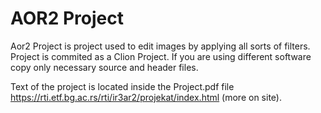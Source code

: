 # AOR2 Project

Aor2 Project is project used to edit images by applying all sorts of filters. Project is commited as a Clion Project.
If you are using different software copy only necessary source and header files.

Text of the project is located inside the Project.pdf file
https://rti.etf.bg.ac.rs/rti/ir3ar2/projekat/index.html (more on site).
